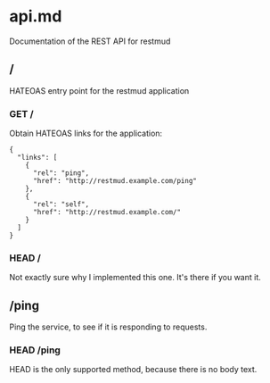 # api.md
Documentation of the REST API for restmud

## /
HATEOAS entry point for the restmud application

### GET /
Obtain HATEOAS links for the application:

    {
      "links": [
        {
          "rel": "ping",
          "href": "http://restmud.example.com/ping"
        },
        {
          "rel": "self",
          "href": "http://restmud.example.com/"
        }
      ]
    }

### HEAD /
Not exactly sure why I implemented this one. It's there if you want it.

## /ping
Ping the service, to see if it is responding to requests.

### HEAD /ping
HEAD is the only supported method, because there is no body text.
